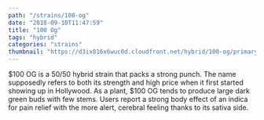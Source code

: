 ```yaml
---
path: "/strains/100-og"
date: "2018-09-10T11:47:59"
title: "100 Og"
tags: "hybrid"
categories: "strains"
thumbnail: "https://d3ix816x6wuc0d.cloudfront.net/hybrid/100-og/primary?width=480"
---
```

$100 OG is a 50/50 hybrid strain that packs a strong punch. The name supposedly refers to both its strength and high price when it first started showing up in Hollywood. As a plant, $100 OG tends to produce large dark green buds with few stems. Users report a strong body effect of an indica for pain relief with the more alert, cerebral feeling thanks to its sativa side.